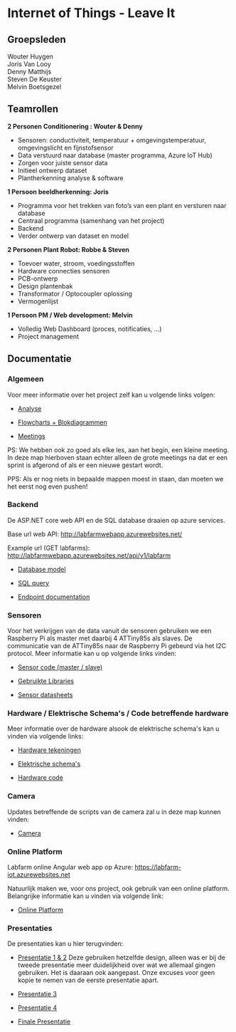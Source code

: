 # Internet of Things - Leave It
## Groepsleden

Wouter Huygen  
Joris Van Looy    
Denny Matthijs   
Steven De Keuster  
Melvin Boetsgezel 

## Teamrollen

**2 Personen Conditionering : Wouter & Denny**
* Sensoren: conductiviteit, temperatuur + omgevingstemperatuur, omgevingslicht en fijnstofsensor 
* Data verstuurd naar database (master programma, Azure IoT Hub)
* Zorgen voor juiste sensor data 
* Initieel ontwerp dataset
* Plantherkenning analyse & software

**1 Persoon beeldherkenning: Joris**
* Programma voor het trekken van foto’s van een plant en versturen naar database
* Centraal programma (samenhang van het project)
* Backend
* Verder ontwerp van dataset en model
  
    
**2 Personen Plant Robot: Robbe & Steven**
* Toevoer water, stroom, voedingsstoffen
* Hardware connecties sensoren
* PCB-ontwerp
* Design plantenbak
* Transformator / Optocoupler oplossing
* Vermogenlijst

**1 Persoon PM / Web development: Melvin**
* Volledig Web Dashboard (proces, notificaties, …)
* Project management

## Documentatie

### Algemeen

Voor meer informatie over het project zelf kan u volgende links volgen:

* [Analyse](https://github.com/AP-Elektronica-ICT/iot18-LF1/tree/master/doc/analyse)

* [Flowcharts + Blokdiagrammen](https://github.com/AP-Elektronica-ICT/iot18-LF1/tree/master/doc/img)
 
* [Meetings](https://github.com/AP-Elektronica-ICT/iot18-LF1/tree/master/doc/meetings)

PS: We hebben ook zo goed als elke les, aan het begin, een kleine meeting. In deze map hierboven staan echter alleen de grote meetings na dat er een sprint is afgerond of als er een nieuwe gestart wordt. 

PPS: Als er nog niets in bepaalde mappen moest in staan, dan moeten we het eerst nog even pushen! 

### Backend

De ASP.NET core web API en de SQL database draaien op azure services.

Base url web API: http://labfarmwebapp.azurewebsites.net/

Example url (GET labfarms): http://labfarmwebapp.azurewebsites.net/api/v1/labfarm

* [Database model](https://github.com/AP-Elektronica-ICT/iot18-LF1/blob/master/doc/backend/DBmodel.png)

* [SQL query](https://github.com/AP-Elektronica-ICT/iot18-LF1/blob/master/doc/backend/LabfarmDB_SQLquerie.sql)

* [Endpoint documentation](https://github.com/AP-Elektronica-ICT/iot18-LF1/blob/master/doc/backend/API%20endpoint%20documentatie.pdf)

### Sensoren

Voor het verkrijgen van de data vanuit de sensoren gebruiken we een Raspberry Pi als master met daarbij 4 ATTiny85s als slaves. De communicatie van de ATTiny85s naar de Raspberry Pi gebeurd via het I2C protocol. Meer informatie kan u op volgende links vinden:

* [Sensor code (master / slave)](https://github.com/AP-Elektronica-ICT/iot18-LF1/tree/master/src/Sensors)

* [Gebruikte Libraries](https://github.com/AP-Elektronica-ICT/iot18-LF1/tree/master/src/Libraries)

* [Sensor datasheets](https://github.com/AP-Elektronica-ICT/iot18-LF1/tree/master/doc/datasheet)

### Hardware / Elektrische Schema's / Code betreffende hardware

Meer informatie over de hardware alsook de elektrische schema's kan u vinden via volgende links:

* [Hardware tekeningen](https://github.com/AP-Elektronica-ICT/iot18-LF1/tree/master/src/Drawings)

* [Elektrische schema's](https://github.com/AP-Elektronica-ICT/iot18-LF1/tree/master/src/Electrical%20Designs)

* [Hardware code](https://github.com/AP-Elektronica-ICT/iot18-LF1/tree/master/src/MCU%20Programs)

### Camera

Updates betreffende de scripts van de camera zal u in deze map kunnen vinden:

* [Camera](https://github.com/AP-Elektronica-ICT/iot18-LF1/tree/master/src/scripts/PI%20scripts/camera%20controller%20scripts)

### Online Platform 

Labfarm online Angular web app op Azure: https://labfarm-iot.azurewebsites.net

Natuurlijk maken we, voor ons project, ook gebruik van een online platform. Belangrijke informatie kan u vinden via volgende link:

* [Online Platform](https://github.com/AP-Elektronica-ICT/iot18-LF1/tree/master/src/labfarm-client)

### Presentaties

De presentaties kan u hier terugvinden:

* [Presentatie 1 & 2](https://prezi.com/view/gqtpL6frQNvXV23dgvv2) 
Deze gebruiken hetzelfde design, alleen was er bij de tweede presentatie meer duidelijkheid over wat we allemaal gingen gebruiken. Het is daaraan ook aangepast. Onze excuses voor geen kopie te nemen van de eerste presentatie apart.

* [Presentatie 3](https://github.com/AP-Elektronica-ICT/iot18-LF1/blob/master/doc/presentations/Leave_It_v3.pptx)

* [Presentatie 4](https://github.com/AP-Elektronica-ICT/iot18-LF1/blob/master/doc/presentations/Leave_It_v4.pptx)

* [Finale Presentatie](https://github.com/AP-Elektronica-ICT/iot18-LF1/blob/master/doc/presentations/Leave_It_Final.pptx)



